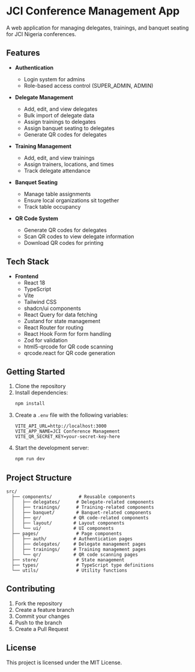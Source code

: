 # JCI Conference Management App

A web application for managing delegates, trainings, and banquet seating for JCI Nigeria conferences.

## Features

- **Authentication**

  - Login system for admins
  - Role-based access control (SUPER_ADMIN, ADMIN)

- **Delegate Management**

  - Add, edit, and view delegates
  - Bulk import of delegate data
  - Assign trainings to delegates
  - Assign banquet seating to delegates
  - Generate QR codes for delegates

- **Training Management**

  - Add, edit, and view trainings
  - Assign trainers, locations, and times
  - Track delegate attendance

- **Banquet Seating**

  - Manage table assignments
  - Ensure local organizations sit together
  - Track table occupancy

- **QR Code System**
  - Generate QR codes for delegates
  - Scan QR codes to view delegate information
  - Download QR codes for printing

## Tech Stack

- **Frontend**
  - React 18
  - TypeScript
  - Vite
  - Tailwind CSS
  - shadcn/ui components
  - React Query for data fetching
  - Zustand for state management
  - React Router for routing
  - React Hook Form for form handling
  - Zod for validation
  - html5-qrcode for QR code scanning
  - qrcode.react for QR code generation

## Getting Started

1. Clone the repository
2. Install dependencies:
   ```bash
   npm install
   ```
3. Create a `.env` file with the following variables:
   ```
   VITE_API_URL=http://localhost:3000
   VITE_APP_NAME=JCI Conference Management
   VITE_QR_SECRET_KEY=your-secret-key-here
   ```
4. Start the development server:
   ```bash
   npm run dev
   ```

## Project Structure

```
src/
  ├── components/          # Reusable components
  │   ├── delegates/      # Delegate-related components
  │   ├── trainings/      # Training-related components
  │   ├── banquet/        # Banquet-related components
  │   ├── qr/            # QR code-related components
  │   ├── layout/        # Layout components
  │   └── ui/            # UI components
  ├── pages/              # Page components
  │   ├── auth/          # Authentication pages
  │   ├── delegates/     # Delegate management pages
  │   ├── trainings/     # Training management pages
  │   └── qr/            # QR code scanning pages
  ├── store/              # State management
  ├── types/              # TypeScript type definitions
  └── utils/              # Utility functions
```

## Contributing

1. Fork the repository
2. Create a feature branch
3. Commit your changes
4. Push to the branch
5. Create a Pull Request

## License

This project is licensed under the MIT License.
